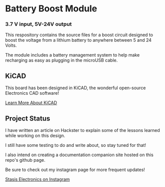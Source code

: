 # Battery Boost Module
<h3>3.7 V input, 5V-24V output</h3>

This respository contains the source files for a boost circuit designed to boost the voltage from a lithium battery to anywhere between 5 and 24 Volts.

The module includes a battery management system to help make recharging as easy as plugging in the microUSB cable.

## KiCAD

This board has been designed in KiCAD, the wonderful open-source Electronics CAD software!

[Learn More About KiCAD](https://www.kicad.org/about/kicad/)

## Project Status

I have written an article on Hackster to explain some of the lessons learned while working on this design.

I still have some testing to do and write about, so stay tuned for that!

I also intend on creating a documentation companion site hosted on this repo's github page.


Be sure to check out my instagram page for more frequent updates!

[Stasis Electronics on Instagram](https://www.instagram.com/stasis.electronics/)




